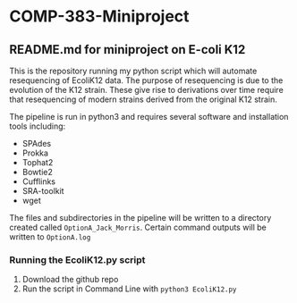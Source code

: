 # COMP-383-Miniproject
## README.md for miniproject on E-coli K12

This is the repository running my python script which will automate resequencing of EcoliK12 data. The purpose of resequencing is due to the evolution of the K12 strain. These give rise to derivations over time require that resequencing of modern strains derived from the original K12 strain. 

The pipeline is run in python3 and requires several software and installation tools including: 
* SPAdes
* Prokka
* Tophat2 
* Bowtie2
* Cufflinks 
* SRA-toolkit
* wget

The files and subdirectories in the pipeline will be written to a directory created called `OptionA_Jack_Morris`.
Certain command outputs will be written to `OptionA.log`

### Running the EcoliK12.py script ###

1) Download the github repo 
2) Run the script in Command Line with `python3 EcoliK12.py`
